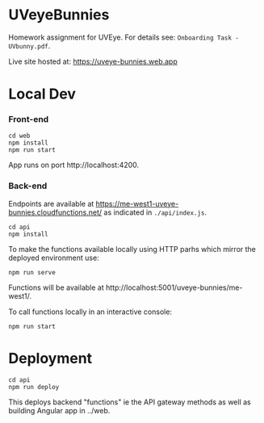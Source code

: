 # UVeyeBunnies
Homework assignment for UVEye. For details see: `Onboarding Task - UVbunny.pdf`.

Live site hosted at: https://uveye-bunnies.web.app

# Local Dev
### Front-end
```
cd web
npm install
npm run start
```

App runs on port http://localhost:4200.

### Back-end
Endpoints are available at https://me-west1-uveye-bunnies.cloudfunctions.net/<functionName> as indicated in `./api/index.js`.

```
cd api
npm install
```

To make the functions available locally using HTTP parhs which mirror the deployed environment use:
```
npm run serve
```
Functions will be available at http://localhost:5001/uveye-bunnies/me-west1/<functionName>.

To call functions locally in an interactive console:
```
npm run start
```

# Deployment
```
cd api
npm run deploy
```
This deploys backend "functions" ie the API gateway methods as well as building Angular app in ../web.
